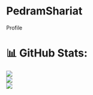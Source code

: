 # PedramShariat
Profile

# 📊 GitHub Stats:
![](https://github-readme-stats.vercel.app/api?username=pedram-shariat&theme=react&hide_border=false&include_all_commits=false&count_private=false)<br/>
![](https://github-readme-streak-stats.herokuapp.com/?user=pedram-shariat&theme=react&hide_border=false)<br/>
![](https://github-readme-stats.vercel.app/api/top-langs/?username=pedram-shariat&theme=react&hide_border=false&include_all_commits=false&count_private=false&layout=compact)
